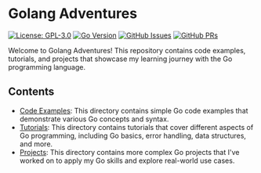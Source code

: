 # Golang Adventures

[![License: GPL-3.0](https://img.shields.io/badge/License-GPL-blue.svg)](https://opensource.org/licenses/MIT)
[![Go Version](https://img.shields.io/badge/Go-1.24+-blue.svg)](https://go.dev/)
[![GitHub Issues](https://img.shields.io/github/issues/diegodario88/golang-adventures.svg)](https://github.com/diegodario88/golang-adventures/issues)
[![GitHub PRs](https://img.shields.io/github/issues-pr/diegodario88/golang-adventures.svg)](https://github.com/diegodario88/golang-adventures/pulls)

Welcome to Golang Adventures! This repository contains code examples, tutorials, and projects that showcase my learning journey with the Go programming language.

## Contents

- [Code Examples](./code-examples): This directory contains simple Go code examples that demonstrate various Go concepts and syntax.
- [Tutorials](./tutorials): This directory contains tutorials that cover different aspects of Go programming, including Go basics, error handling, data structures, and more.
- [Projects](./projects): This directory contains more complex Go projects that I've worked on to apply my Go skills and explore real-world use cases.
